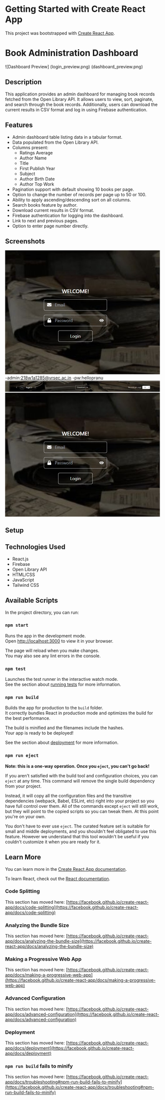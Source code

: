 # Getting Started with Create React App

This project was bootstrapped with [Create React App](https://github.com/facebook/create-react-app).
# Book Administration Dashboard

![Dashboard Preview]
(login_preview.png)
(dashboard_preview.png)

## Description

This application provides an admin dashboard for managing book records fetched from the Open Library API. It allows users to view, sort, paginate, and search through the book records. Additionally, users can download the current results in CSV format and log in using Firebase authentication.


## Features

- Admin dashboard table listing data in a tabular format.
- Data populated from the Open Library API.
- Columns present:
  - Ratings Average
  - Author Name
  - Title
  - First Publish Year
  - Subject
  - Author Birth Date
  - Author Top Work
- Pagination support with default showing 10 books per page.
- Option to change the number of records per page up to 50 or 100.
- Ability to apply ascending/descending sort on all columns.
- Search books feature by author.
- Download current results in CSV format.
- Firebase authentication for logging into the dashboard.
- Link to next and previous pages.
- Option to enter page number directly.

## Screenshots
[![Login Preview](https://github.com/Pranathi-kandala/ADMIN-DASHBOARD/blob/main/images/login_preview.png.jpg?raw=true)](https://github.com/Pranathi-kandala/ADMIN-DASHBOARD/blob/main/images/login_preview.png.jpg?raw=true)
-admin:218w1a1285@vrsec.ac.in
-pw:hellopranu
[![Functions](https://github.com/Pranathi-kandala/ADMIN-DASHBOARD/blob/main/images/functions.png.jpg?raw=true)](https://github.com/Pranathi-kandala/ADMIN-DASHBOARD/blob/main/images/functions.png.jpg?raw=true)
[![Login Preview](https://github.com/Pranathi-kandala/ADMIN-DASHBOARD/blob/main/images/login_preview.png.jpg?raw=true)](https://github.com/Pranathi-kandala/ADMIN-DASHBOARD/blob/main/images/login_preview.png.jpg?raw=true)



## Setup


## Technologies Used

- React.js
- Firebase
- Open Library API
- HTML/CSS
- JavaScript
- Tailwind CSS




## Available Scripts

In the project directory, you can run:

### `npm start`

Runs the app in the development mode.\
Open [http://localhost:3000](http://localhost:3000) to view it in your browser.

The page will reload when you make changes.\
You may also see any lint errors in the console.

### `npm test`

Launches the test runner in the interactive watch mode.\
See the section about [running tests](https://facebook.github.io/create-react-app/docs/running-tests) for more information.

### `npm run build`

Builds the app for production to the `build` folder.\
It correctly bundles React in production mode and optimizes the build for the best performance.

The build is minified and the filenames include the hashes.\
Your app is ready to be deployed!

See the section about [deployment](https://facebook.github.io/create-react-app/docs/deployment) for more information.

### `npm run eject`

**Note: this is a one-way operation. Once you `eject`, you can't go back!**

If you aren't satisfied with the build tool and configuration choices, you can `eject` at any time. This command will remove the single build dependency from your project.

Instead, it will copy all the configuration files and the transitive dependencies (webpack, Babel, ESLint, etc) right into your project so you have full control over them. All of the commands except `eject` will still work, but they will point to the copied scripts so you can tweak them. At this point you're on your own.

You don't have to ever use `eject`. The curated feature set is suitable for small and middle deployments, and you shouldn't feel obligated to use this feature. However we understand that this tool wouldn't be useful if you couldn't customize it when you are ready for it.

## Learn More

You can learn more in the [Create React App documentation](https://facebook.github.io/create-react-app/docs/getting-started).

To learn React, check out the [React documentation](https://reactjs.org/).

### Code Splitting

This section has moved here: [https://facebook.github.io/create-react-app/docs/code-splitting](https://facebook.github.io/create-react-app/docs/code-splitting)

### Analyzing the Bundle Size

This section has moved here: [https://facebook.github.io/create-react-app/docs/analyzing-the-bundle-size](https://facebook.github.io/create-react-app/docs/analyzing-the-bundle-size)

### Making a Progressive Web App

This section has moved here: [https://facebook.github.io/create-react-app/docs/making-a-progressive-web-app](https://facebook.github.io/create-react-app/docs/making-a-progressive-web-app)

### Advanced Configuration

This section has moved here: [https://facebook.github.io/create-react-app/docs/advanced-configuration](https://facebook.github.io/create-react-app/docs/advanced-configuration)

### Deployment

This section has moved here: [https://facebook.github.io/create-react-app/docs/deployment](https://facebook.github.io/create-react-app/docs/deployment)

### `npm run build` fails to minify

This section has moved here: [https://facebook.github.io/create-react-app/docs/troubleshooting#npm-run-build-fails-to-minify](https://facebook.github.io/create-react-app/docs/troubleshooting#npm-run-build-fails-to-minify)
